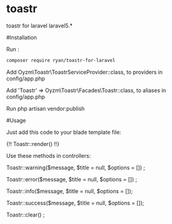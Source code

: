 # toastr
toastr for laravel laravel5.*

#Installation

Run :

```bash
composer require ryan/toastr-for-laravel
```

Add Oyzm\Toastr\ToastrServiceProvider::class, to providers in config/app.php

Add 'Toastr' => Oyzm\Toastr\Facades\Toastr::class, to aliases in config/app.php

Run php artisan vendor:publish

#Usage

Just add this code to your blade template file:

{!! Toastr::render() !!}

Use these methods in controllers:

Toastr::warning($message, $title = null, $options = []) ;

Toastr::error($message, $title = null, $options = []) ;

Toastr::info($message, $title = null, $options = []);

Toastr::success($message, $title = null, $options = []);

Toastr::clear() ;
